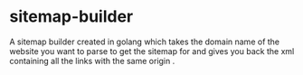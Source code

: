 # sitemap-builder
A sitemap builder created in golang which takes the domain name of the website you want to parse to get the sitemap for and gives you back the xml containing  all the links with the same origin .
